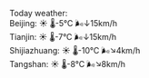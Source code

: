 Today weather:  
Beijing: ☀️   🌡️-5°C 🌬️↓15km/h  
Tianjin: ☀️   🌡️-7°C 🌬️↓15km/h  
Shijiazhuang: ☀️   🌡️-10°C 🌬️↘4km/h  
Tangshan: ☀️   🌡️-8°C 🌬️↘8km/h  
